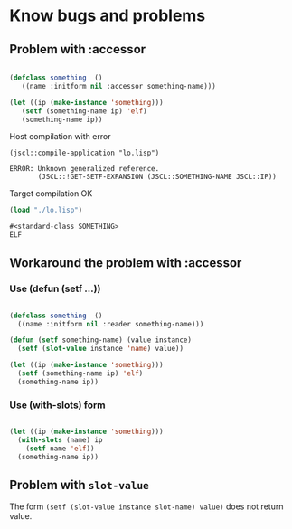 # Know bugs and problems

## Problem with :accessor

```lisp

(defclass something  ()
   ((name :initform nil :accessor something-name)))

(let ((ip (make-instance 'something)))
   (setf (something-name ip) 'elf)
   (something-name ip))

```

Host compilation with error

```
(jscl::compile-application "lo.lisp")

ERROR: Unknown generalized reference.
       (JSCL::!GET-SETF-EXPANSION (JSCL::SOMETHING-NAME JSCL::IP))
```

Target compilation OK

```lisp
(load "./lo.lisp")

#<standard-class SOMETHING>
ELF

```

## Workaround the problem with :accessor

### Use (defun (setf ...))
```lisp

(defclass something  ()
  ((name :initform nil :reader something-name)))

(defun (setf something-name) (value instance)
  (setf (slot-value instance 'name) value))

(let ((ip (make-instance 'something)))
  (setf (something-name ip) 'elf)
  (something-name ip))
```

### Use (with-slots) form

```lisp

(let ((ip (make-instance 'something)))
  (with-slots (name) ip
    (setf name 'elf))
  (something-name ip))
```

## Problem with `slot-value`

The form `(setf (slot-value instance slot-name) value)` does not return value.


